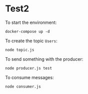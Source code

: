# Test2

To start the environment:

```
docker-compose up -d
```

To create the topic `Users`:

```
node topic.js
```

To send something with the producer:

```
node producer.js test
```

To consume messages:

```
node consumer.js
```

